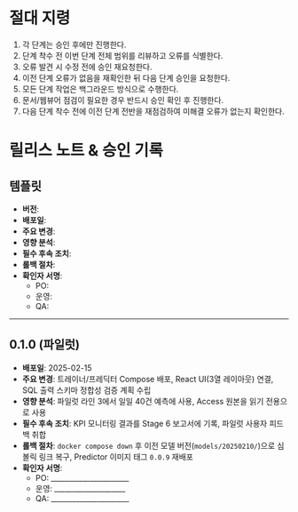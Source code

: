 # 절대 지령
1. 각 단계는 승인 후에만 진행한다.
2. 단계 착수 전 이번 단계 전체 범위를 리뷰하고 오류를 식별한다.
3. 오류 발견 시 수정 전에 승인 재요청한다.
4. 이전 단계 오류가 없음을 재확인한 뒤 다음 단계 승인을 요청한다.
5. 모든 단계 작업은 백그라운드 방식으로 수행한다.
6. 문서/웹뷰어 점검이 필요한 경우 반드시 승인 확인 후 진행한다.
7. 다음 단계 착수 전에 이전 단계 전반을 재점검하여 미해결 오류가 없는지 확인한다.

# 릴리스 노트 & 승인 기록

## 템플릿
- **버전**:
- **배포일**:
- **주요 변경**:
- **영향 분석**:
- **필수 후속 조치**:
- **롤백 절차**:
- **확인자 서명**:
  - PO:
  - 운영:
  - QA:

---

## 0.1.0 (파일럿)
- **배포일**: 2025-02-15
- **주요 변경**: 트레이너/프레딕터 Compose 배포, React UI(3열 레이아웃) 연결, SQL 출력 스키마 정합성 검증 계획 수립
- **영향 분석**: 파일럿 라인 3에서 일일 40건 예측에 사용, Access 원본을 읽기 전용으로 사용
- **필수 후속 조치**: KPI 모니터링 결과를 Stage 6 보고서에 기록, 파일럿 사용자 피드백 취합
- **롤백 절차**: `docker compose down` 후 이전 모델 버전(`models/20250210/`)으로 심볼릭 링크 복구, Predictor 이미지 태그 `0.0.9` 재배포
- **확인자 서명**:
  - PO: ______________________
  - 운영: ____________________
  - QA: ______________________
